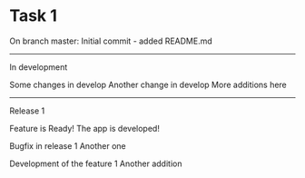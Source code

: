 # Task 1

On branch master: Initial commit - added README.md

--- 
In development

Some changes in develop
Another change in develop
More additions here

--- 
Release 1

Feature is Ready! The app is developed!

Bugfix in release 1
Another one

Development of the feature 1
Another addition